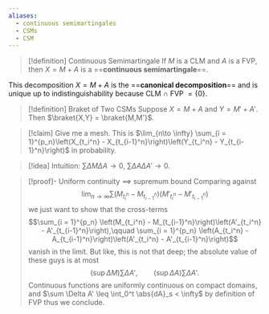 ```yaml
---
aliases:
  - continuous semimartingales
  - CSMs
  - CSM
---
```

>[!definition] Continuous Semimartingale
>If $M$ is a CLM and $A$ is a FVP, then $X = M + A$ is a ==**continuous semimartingale**==.

This decomposition $X = M + A$ is the ==**canonical decomposition**== and is unique up to indistinguishability because CLM $\cap$ FVP $=\{0\}$.

>[!definition] Braket of Two CSMs
>Suppose $X = M+A$ and $Y = M'+A'$. Then $\braket{X,Y} = \braket{M,M'}$.

>[!claim]
>Give me a mesh. This is $\lim_{n\to \infty} \sum_{i = 1}^{p_n}\left(X_{t_i^n} - X_{t_{i-1}^n}\right)\left(Y_{t_i^n} - Y_{t_{i-1}^n}\right)$ in probability.

>[!idea] Intuition: $\sum \Delta M\Delta A \to 0$, $\sum \Delta A\Delta A'\to 0$.

>[!proof]- Uniform continuity $\implies$ supremum bound
> Comparing against$$
> \lim_{n\to \infty} \sum \left(M_{t_i^n} - M_{t_{i-1}^n}\right)\left(M'_{t_i^n} - M'_{t_{i-1}^n}\right)
> $$we just want to show that the cross-terms $$\sum_{i = 1}^{p_n} \left(M_{t_i^n} - M_{t_{i-1}^n}\right)\left(A'_{t_i^n} - A'_{t_{i-1}^n}\right),\qquad \sum_{i = 1}^{p_n} \left(A_{t_i^n} - A_{t_{i-1}^n}\right)\left(A'_{t_i^n} - A'_{t_{i-1}^n}\right)$$vanish in the limit. But like, this is not that deep; the absolute value of these guys is at most$$\left(\sup \Delta M\right)\sum \Delta A',\qquad \left(\sup \Delta A\right) \sum \Delta A'.$$Continuous functions are uniformly continuous on compact domains, and $\sum \Delta A' \leq \int_0^t \abs{dA}_s < \infty$ by definition of FVP thus we conclude.